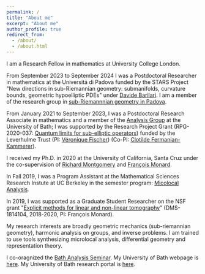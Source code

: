 ```yaml
---
permalink: /
title: "About me"
excerpt: "About me"
author_profile: true
redirect_from: 
  - /about/
  - /about.html
---
```

I am a Research Fellow in mathematics at University College London. 

From September 2023 to September 2024 I was a  Postdoctoral Researcher in mathematics at the Universitá di Padova funded by the STARS Project "New
directions in sub-Riemannian geometry: submanifolds, curvature bounds,
geometric hypoelliptic PDEs" under [Davide Barilari](https://www.math.unipd.it/~barilari/). I am a member of the research group in [sub-Riemannnian geometry in Padova](https://www.math.unipd.it/~barilari/SRGPD.html).  
     
From January 2021 to September 2023, I  was a Postdoctoral Research Associate in mathematics and a member of the [Analysis Group](https://www.bath.ac.uk/teams/analysis-members/)  at the University of Bath; I was  supported  by the Research Project Grant (RPG-2020-037: [Quantum limits for sub-elliptic operators](https://people.bath.ac.uk/vcmf20/SubEllip.html)) funded by the Leverhulme Trust (PI:  [Véronique Fischer](https://people.bath.ac.uk/vcmf20/)) (Co-PI: [Clotilde Fermanian-Kammerer](https://perso.math.u-pem.fr/fermanian.clotilde/)).   <br/> 

I received my Ph.D. in 2020 at the University of California, Santa Cruz under the co-supervision of [Richard Montgomery](https://people.ucsc.edu/~rmont/) and [François Monard](https://people.ucsc.edu/~fmonard/). <br/>

In Fall 2019, I was a Program Assistant at the Mathematical Sciences Research Instute at  UC Berkeley in the semester program: [Micolocal Analysis](https://www.msri.org/programs/315). <br/>

In  2019, I was supported as a Graduate Student Researcher on the NSF grant "[Explicit methods for linear and non-linear tomography](https://www.nsf.gov/awardsearch/showAward?AWD_ID=1814104)" (DMS-1814104, 2018-2020, PI: François Monard).

My research interests are broadly  geometric mechanics (sub-riemannian geometry), harmonic analysis on groups, and inverse problems. I am trained to use tools synthesizing microlocal analysis, differential geometry  and representation theory.  

I co-oragnized the [Bath Analysis Seminar](https://bath-analysis.github.io/).
 My University of Bath webpage is [here](http://people.bath.ac.uk/spf34). My University of Bath research portal is [here](https://researchportal.bath.ac.uk/en/persons/steven-flynn).
